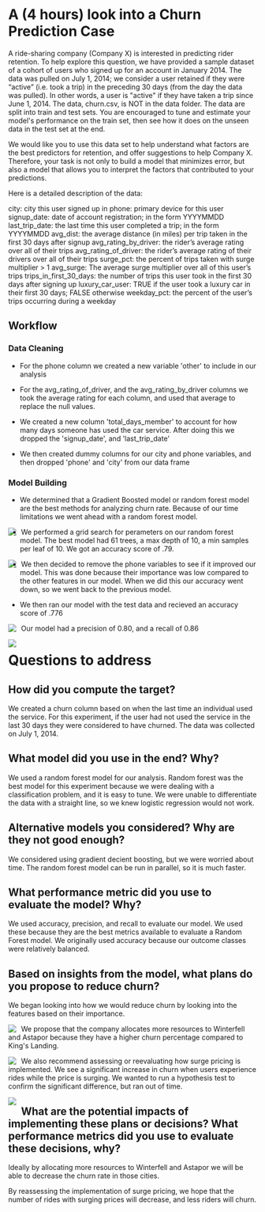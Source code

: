 # A (4 hours) look into a Churn Prediction Case
A ride-sharing company (Company X) is interested in predicting rider retention. To help explore this question, we have provided a sample dataset of a cohort of users who signed up for an account in January 2014. The data was pulled on July 1, 2014; we consider a user retained if they were “active” (i.e. took a trip) in the preceding 30 days (from the day the data was pulled). In other words, a user is "active" if they have taken a trip since June 1, 2014. The data, churn.csv, is NOT in the data folder. The data are split into train and test sets. You are encouraged to tune and estimate your model's performance on the train set, then see how it does on the unseen data in the test set at the end.

We would like you to use this data set to help understand what factors are the best predictors for retention, and offer suggestions to help Company X. Therefore, your task is not only to build a model that minimizes error, but also a model that allows you to interpret the factors that contributed to your predictions.

Here is a detailed description of the data:

city: city this user signed up in phone: primary device for this user
signup_date: date of account registration; in the form YYYYMMDD
last_trip_date: the last time this user completed a trip; in the form YYYYMMDD
avg_dist: the average distance (in miles) per trip taken in the first 30 days after signup
avg_rating_by_driver: the rider’s average rating over all of their trips
avg_rating_of_driver: the rider’s average rating of their drivers over all of their trips
surge_pct: the percent of trips taken with surge multiplier > 1
avg_surge: The average surge multiplier over all of this user’s trips
trips_in_first_30_days: the number of trips this user took in the first 30 days after signing up
luxury_car_user: TRUE if the user took a luxury car in their first 30 days; FALSE otherwise
weekday_pct: the percent of the user’s trips occurring during a weekday

## Workflow
### Data Cleaning

- For the phone column we created a new variable 'other' to include in our analysis

- For the avg_rating_of_driver, and the avg_rating_by_driver columns we took the average rating for each column, and used that average to replace the null values. 

- We created a new column 'total_days_member' to account for how many days someone has used the car service. After doing this we dropped the 'signup_date', and 'last_trip_date'

- We then created dummy columns for our city and phone variables, and then dropped 'phone' and 'city' from our data frame

### Model Building
- We determined that a Gradient Boosted model or random forest model are the best methods for analyzing churn rate. Because of our time limitations we went ahead with a random forest model.

<img src="data/first_run.png"
    style="float: left; margin-right: 10px;" />

- We performed a grid search for perameters on our random forest model. The best model had 61 trees, a max depth of 10, a min samples per leaf of 10. We got an accuracy score of .79. 

<img src="data/gid search.png"
    style="float: left; margin-right: 10px;" />

- We then decided to remove the phone variables to see if it improved our model. This was done because their importance was low compared to the other features in our model. When we did this our accuracy went down, so we went back to the previous model.

- We then ran our model with the test data and recieved an accuracy score of .776

<img src="data/last_run.png"
    style="float: left; margin-right: 10px;" />

Our model had a precision of 0.80, and a recall of 0.86

<img src="data/confusionmatrix.png"
    style="float: left; margin-right: 10px;" />

# Questions to address

## How did you compute the target?

We created a churn column based on when the last time an individual used the service. For this experiment, if the user had not used the service in the last 30 days they were considered to have churned. The data was collected on July 1, 2014. 

## What model did you use in the end? Why?

We used a random forest model for our analysis. Random forest was the best model for this experiment because we were dealing with a classification problem, and it is easy to tune. We were unable to differentiate the data with a straight line, so we knew logistic regression would not work.


## Alternative models you considered? Why are they not good enough?

We considered using gradient decient boosting, but we were worried about time. The random forest model can be run in parallel, so it is much faster.

## What performance metric did you use to evaluate the model? Why?

We used accuracy, precision, and recall to evaluate our model. We used these because they are the best metrics available to evaluate a Random Forest model. We originally used accuracy because our outcome classes were relatively balanced.

## Based on insights from the model, what plans do you propose to reduce churn?

We began looking into how we would reduce churn by looking into the features based on their importance.

<img src="data/feat_importance.png"
    style="float: left; margin-right: 10px;" />

We propose that the company allocates more resources to Winterfell and Astapor because they have a higher churn percentage compared to King's Landing. 

<img src="data/churn_by_city.png"
    style="float: left; margin-right: 10px;" />

We also recommend assessing or reevaluating how surge pricing is implemented. We see a significant increase in churn when users experience rides while the price is surging. We wanted to run a hypothesis test to confirm the significant difference, but ran out of time.

<img src="data/surge_perc.png"
    style="float: left; margin-right: 10px;" />

## What are the potential impacts of implementing these plans or decisions? What performance metrics did you use to evaluate these decisions, why?

Ideally by allocating more resources to Winterfell and Astapor we will be able to decrease the churn rate in those cities.

By reassessing the implementation of surge pricing, we hope that the number of rides with surging prices will decrease, and less riders will churn. 




